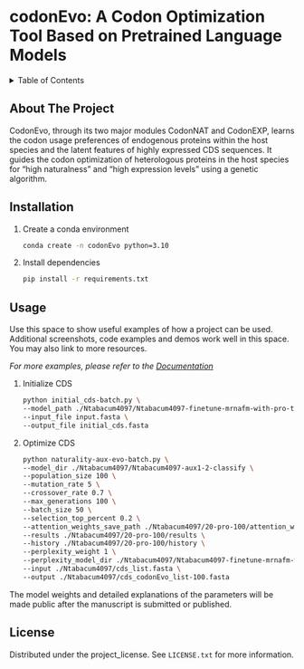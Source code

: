 # codonEvo: A Codon Optimization Tool Based on Pretrained Language Models



<!-- TABLE OF CONTENTS -->

<details>
  <summary>Table of Contents</summary>
  <ol>
    <li>
      <a href="#about-the-project">About The Project</a>
    </li>
    <li>
      <a href="#Installation">Installation</a>
    </li>
    <li><a href="#usage">Usage</a></li>
    <li><a href="#license">License</a></li>
  </ol>
</details>



<!-- ABOUT THE PROJECT -->

## About The Project

CodonEvo, through its two major modules CodonNAT and CodonEXP, learns the codon usage preferences of endogenous proteins within the host species and the latent features of highly expressed CDS sequences. It guides the codon optimization of heterologous proteins in the host species for “high naturalness” and “high expression levels” using a genetic algorithm.



## Installation

1. Create a conda environment

   ```sh
   conda create -n codonEvo python=3.10
   ```

3. Install dependencies
   ```sh
   pip install -r requirements.txt
   ```



<!-- USAGE EXAMPLES -->
## Usage

Use this space to show useful examples of how a project can be used. Additional screenshots, code examples and demos work well in this space. You may also link to more resources.

_For more examples, please refer to the [Documentation](https://example.com)_

1. Initialize CDS

   ```sh
   python initial_cds-batch.py \
   --model_path ./Ntabacum4097/Ntabacum4097-finetune-mrnafm-with-pro-top10csi2/Ntabacum4097-finetune-mrnafm-with-pro-csitop10 \
   --input_file input.fasta \
   --output_file initial_cds.fasta
   ```

   

2. Optimize CDS

   ```sh
   python naturality-aux-evo-batch.py \ 
   --model_dir ./Ntabacum4097/Ntabacum4097-aux1-2-classify \
   --population_size 100 \
   --mutation_rate 5 \
   --crossover_rate 0.7 \
   --max_generations 100 \
   --batch_size 50 \
   --selection_top_percent 0.2 \
   --attention_weights_save_path ./Ntabacum4097/20-pro-100/attention_weights \
   --results ./Ntabacum4097/20-pro-100/results \
   --history ./Ntabacum4097/20-pro-100/history \
   --perplexity_weight 1 \
   --perplexity_model_dir ./Ntabacum4097/Ntabacum4097-finetune-mrnafm-with-pro-top10csi2/Ntabacum4097-finetune-mrnafm-with-pro-csitop10 \
   --input ./Ntabacum4097/cds_list.fasta \
   --output ./Ntabacum4097/cds_codonEvo_list-100.fasta
   ```

The model weights and detailed explanations of the parameters will be made public after the manuscript is submitted or published.

<!-- LICENSE -->

## License

Distributed under the project_license. See `LICENSE.txt` for more information.



